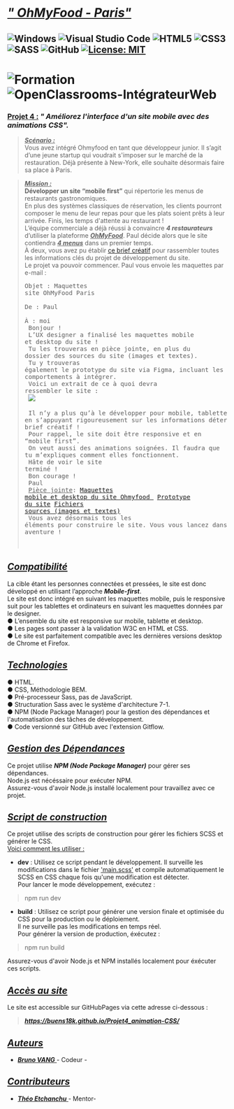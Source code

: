 # ***<u> " OhMyFood - Paris" </u>***
## ![Windows](https://img.shields.io/badge/Windows-0078D6?style=for-the-badge&logo=windows&logoColor=white) ![Visual Studio Code][def] ![HTML5](https://img.shields.io/badge/html5-%23E34F26.svg?style=for-the-badge&logo=html5&logoColor=white) ![CSS3](https://img.shields.io/badge/css3-%231572B6.svg?style=for-the-badge&logo=css3&logoColor=white) ![SASS](https://img.shields.io/badge/SASS-hotpink.svg?style=for-the-badge&logo=SASS&logoColor=white) ![GitHub](https://img.shields.io/badge/github-%23121011.svg?style=for-the-badge&logo=github&logoColor=white) [![License: MIT](https://img.shields.io/badge/License-MIT-yellow.svg)](https://opensource.org/licenses/MIT)

# ![Formation](https://img.shields.io/badge/Formation%20-green?style=for-the-badge)  ![OpenClassrooms-IntégrateurWeb](https://img.shields.io/badge/OpenClassrooms%20-%20Int%C3%A9grateur%20Web%20-blue?style=for-the-badge)
 
### <u> Projet 4 :</u> ***" Améliorez l'interface d'un site mobile avec des animations CSS".*** 
> ***<u>Scénario :</u>***<br> Vous avez intégré Ohmyfood en tant que développeur junior. Il s’agit d’une jeune startup qui voudrait s'imposer sur le marché de la restauration. Déjà présente à New-York, elle souhaite désormais faire sa place à Paris. 

> ***<u>Mission :</u>***<br> 
**Développer un site “mobile first”** qui répertorie les menus de restaurants gastronomiques. <br>
En plus des systèmes classiques de réservation, les clients pourront composer le menu de leur repas pour que les plats soient prêts à leur arrivée. Finis, les temps d'attente au restaurant !<br>
L’équipe commerciale a déjà réussi à convaincre ***4 restaurateurs*** d’utiliser la plateforme ***<u>OhMyFood***</u>. Paul décide alors que le site contiendra ***<u>4 menus</u>*** dans un premier temps.<br>
À deux, vous avez pu établir [<u>ce brief créatif</u>](https://course.oc-static.com/projects/D%C3%A9veloppeur+Web/IW_P4+Animations+CSS+Ohmyfood/Brief+creatif+site+Ohmyfood.pdf) pour rassembler toutes les informations clés du projet de développement du site.<br>
Le projet va pouvoir commencer. Paul vous envoie les maquettes par e-mail :<br> <pre>Objet : Maquettes site OhMyFood Paris   
De : Paul   
À : moi <br>
Bonjour !<br>
L’UX designer a finalisé les maquettes mobile et desktop du site !<br>
Tu les trouveras en pièce jointe, en plus du dossier des sources du site (images et textes).<br>
Tu y trouveras également le prototype du site via Figma, incluant les animations et comportements à intégrer.<br>
Voici un extrait de ce à quoi devra ressembler le site :<br>
![](https://lh3.googleusercontent.com/pw/AIL4fc8o6ixwf3N0uZ8F0sUhKiDLKzd7Kl4b9nSco42MdEj87bUlmR5gwDBC1tw3_LypnesJm9sCQ6yf9731Fxi0Ov9UtvETlmIxk2rS0rHBLOoheXULMkuhSzhPBdU8GRxn77TdaXBCffcLyGuIpdLmILdNwYqjqJfe4jncJJnUzmeQrY8bH5BY-jGbDpWqcUOwoMd8f2tFYwEk2f_262fgMURCdA8zm6ERLuOIM6xcHA0TtWI2imRKxbIrt2QgMBEGDUvA4R1X9p4dO6OW4hoSlxdaVYdkeEftSUaIIYyJxkKw8w_GeZWPkkZJjLtDt4Y7s_WnMIfGpy4QK5opQ65oFbdV4yVIp6Lur91Zv8zDpHZhA2R8HqGngPF81jlIklksBqO1RYHzWnyfXhEFZFExvmChfyxalsoR6a6GGULyfIOTUtkbOUW0CfUvcMlHBTDUZYhV3BIp7BazKD-oZqz-T_1WHp7onZdNbNX2OW7F2dUcNo0oBGXklSgmJ9ThBfVe-8LEPxkuL4IEnAGQYFdcJAFSc7HTOz7vN5SfY4aE28cHTYlT8ylua3nNFFgBmuqCySRa2lYl22V--0kfRxopd81StwJyk6Yax2bQrw-Wr1yAVFCaxDTP-zr-AKt3sIbKTOxKbB3P2rStp6s0s-PxWpd3YEZ2flLY40WDbSj0QqDiKZLBnImYBn5_mBW3gh4a8gMA7IK4r4x8sKV1ynboXVQADh2DNTuNITdGtd7n1ZX1JiR_ezLVy9Jh2bSEJOnx36Nsh5t1B68fheutA6PdXmtsCi2_J_h5-Tn42gs6juQOxoFausp94nCrDx9_8CiSoB1ODpz3Txguk2lnnGpIKEjsjWsXirFW3mjy0OVhFovdzG4cSSv-GXpM_ZKDHib8OABvzLvTlTACfY6hvctYG3wewnFkFdQvf8jylPgdOhVH7M405dwkdXm-1VZ31j-sx5awEIqVno_r3B-ltYxU9-zIBvxfmg=w593-h287-s-no?authuser=0) <br>
Il n’y a plus qu’à le développer pour mobile, tablette et desktop en s’appuyant rigoureusement sur les informations déterminées dans le brief créatif !<br>
Pour rappel, le site doit être responsive et en “mobile first”.<br>
On veut aussi des animations soignées. Il faudra que tu m’expliques comment elles fonctionnent.<br>
Hâte de voir le site terminé !<br>
Bon courage !<br>
Paul<br>
<u>Pièce jointe</u>:
[<u>Maquettes mobile et desktop du site Ohmyfood </u>](https://www.figma.com/file/t4449fzDnwGYmzuwQdu87V/Maquettes-Ohmyfood-(mobile-et-desktop)?node-id=0%3A1&mode=dev)
[<u>Prototype du site</u>](https://www.figma.com/proto/t4449fzDnwGYmzuwQdu87V/Maquettes-Ohmyfood-(mobile-et-desktop)?node-id=25368-591&scaling=scale-down&page-id=0%3A1&starting-point-node-id=25368%3A591&show-proto-sidebar=1) 
[<u>Fichiers sources (images et textes)</u>](https://drive.google.com/file/d/123vPuBPEAYODupm-42PjYmLwb4N0kyaL/view?usp=sharing)<br>
Vous avez désormais tous les éléments pour construire le site. Vous vous lancez dans cette nouvelle aventure !
</pre>

## <u>***Compatibilité***</u> ##
La cible étant les personnes connectées et pressées, le site est donc développé en utilisant l’approche ***Mobile-first***.<br>
Le site est donc intégré en suivant les maquettes mobile, puis le responsive suit pour les tablettes et ordinateurs en suivant les maquettes données par le designer.<br>
● L’ensemble du site est responsive sur mobile, tablette et desktop.<br>
● Les pages sont passer à la validation W3C en HTML et CSS.<br>
● Le site est parfaitement compatible avec les dernières versions desktop de Chrome et Firefox.

## <u>***Technologies***</u> ##
● HTML.<br>
● CSS, Méthodologie BEM.<br>
● Pré-processeur Sass, pas de JavaScript.<br>
● Structuration Sass avec le système d'architecture 7-1.<br>
● NPM (Node Package Manager) pour la gestion des dépendances et l'automatisation des tâches de développement.<br>
● Code versionné sur GitHub avec l'extension Gitflow.<br>


## <u>***Gestion des Dépendances***</u> ##
Ce projet utilise ***NPM (Node Package Manager)*** pour gérer ses dépendances.<br>
Node.js est nécéssaire pour exécuter NPM. <br>
Assurez-vous d'avoir Node.js installé localement pour travaillez avec ce projet.

## <u> ***Script de construction*** </u> ##
Ce projet utilise des scripts de construction pour gérer les fichiers SCSS et générer le CSS.<br>
<u> Voici comment les utiliser : </u>

- **dev** : Utilisez ce script pendant le développement. Il surveille les modifications dans le fichier <u>'main.scss'</u> et compile automatiquement le SCSS en CSS chaque fois qu'une modification est détecter.<br>
Pour lancer le mode développement, exécutez :
>npm run dev

- **build** : Utilisez ce script pour générer une version finale et optimisée du CSS pour la production ou le déploiement.<br>
Il ne surveille pas les modifications en temps réel.<br>
Pour générer la version de production, éxécutez :

> npm run build

Assurez-vous d'avoir Node.js et NPM installés localement pour éxécuter ces scripts.


## <u> ***Accès au site*** </u> ##

Le site est accessible sur GitHubPages via cette adresse ci-dessous :<br>
> ***https://buens18k.github.io/Projet4_animation-CSS/***

## <u> ***Auteurs*** </u> ###

- <u> ***Bruno VANG*** </u>- Codeur - 

## <u> ***Contributeurs*** </u> ###

- <u> ***Théo Etchanchu*** </u>- Mentor- 

[def]: https://img.shields.io/badge/Visual%20Studio%20Code-0078d7.svg?style=for-the-badge&logo=visual-studio-code&logoColor=white